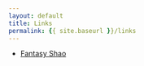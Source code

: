 ```yaml
---
layout: default
title: Links
permalink: {{ site.baseurl }}/links
---
```


* [Fantasy Shao](http://fantasy.codes/)
